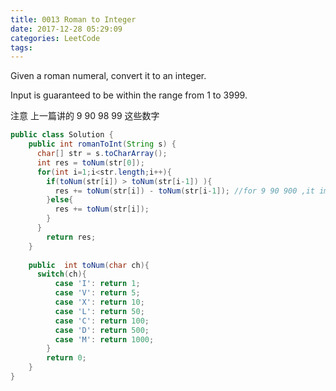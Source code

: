 ```yaml
---
title: 0013 Roman to Integer
date: 2017-12-28 05:29:09
categories: LeetCode
tags:
---
```


Given a roman numeral, convert it to an integer.

Input is guaranteed to be within the range from 1 to 3999.

注意 上一篇讲的 9 90 98 99 这些数字

```java
public class Solution {
    public int romanToInt(String s) {
      char[] str = s.toCharArray();
      int res = toNum(str[0]);
      for(int i=1;i<str.length;i++){
        if(toNum(str[i]) > toNum(str[i-1]) ){
          res += toNum(str[i]) - toNum(str[i-1]); //for 9 90 900 ,it impossible to show "XCC" 
        }else{
          res += toNum(str[i]);
        }
      }
        return res;
    }
    
    public  int toNum(char ch){
      switch(ch){
          case 'I': return 1;
          case 'V': return 5;
          case 'X': return 10;
          case 'L': return 50;
          case 'C': return 100;
          case 'D': return 500;
          case 'M': return 1000;
        }
        return 0;
    }
}
```
